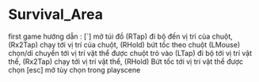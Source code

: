 # Survival_Area
first game
hướng dẫn : 
[`] mở túi đồ
(RTap) đi bộ đến vị trí của chuột, (Rx2Tap) chạy tới vị trí của chuột, (RHold) bứt tốc theo chuột
(LMouse) chọn/di chuyển tới vị trí vật thể được chuột trỏ vào (LTap) đi bộ tới vị trí vật thể, (Rx2Tap) chạy tới vị trí vật thể, (RHold) Bứt tốc tới vị trí vật thể được chọn
[esc] mở tùy chọn trong playscene
